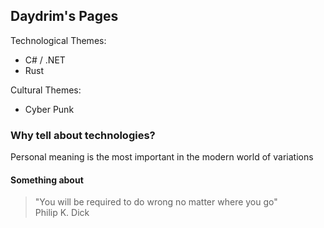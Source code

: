 ##  Daydrim's Pages

Technological Themes:
- C# / .NET
- Rust

Cultural Themes:
- Cyber Punk

### Why tell about technologies?

Personal meaning is the most important in the modern world of variations

#### Something about
>"You will be required to do wrong no matter where you go"\
Philip K. Dick
